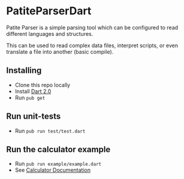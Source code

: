 # PatiteParserDart

Patite Parser is a simple parsing tool which can be
configured to read different languages and structures.

This can be used to read complex data files, interpret scripts,
or even translate a file into another (basic compile).

## Installing

- Clone this repo locally
- Install [Dart 2.0](https://webdev.dartlang.org/)
- Run `pub get`

## Run unit-tests

- Run `pub run test/test.dart`

## Run the calculator example

- Run `pub run example/example.dart`
- See [Calculator Documentation](./lib/src/Calculator/Calculator.md)
